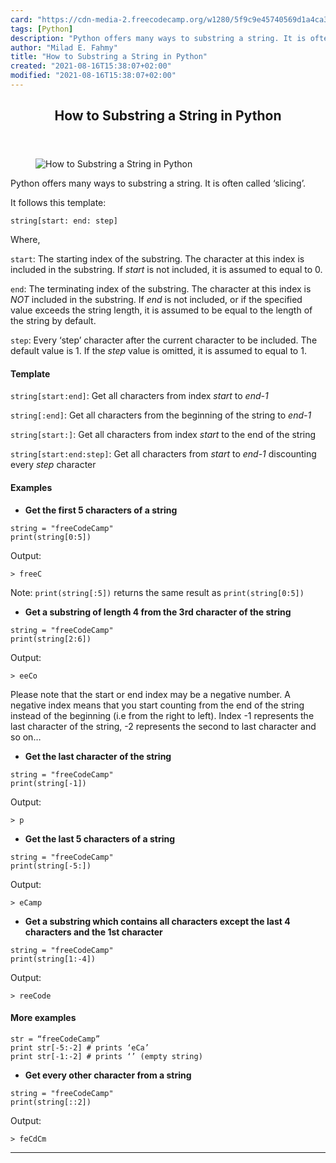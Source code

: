 ```yaml
---
card: "https://cdn-media-2.freecodecamp.org/w1280/5f9c9e45740569d1a4ca3c3e.jpg"
tags: [Python]
description: "Python offers many ways to substring a string. It is often ca"
author: "Milad E. Fahmy"
title: "How to Substring a String in Python"
created: "2021-08-16T15:38:07+02:00"
modified: "2021-08-16T15:38:07+02:00"
---
```

<div class="site-wrapper">
<main id="site-main" class="site-main outer">
<div class="inner">
<article class="post-full post tag-python ">
<header class="post-full-header">
<h1 class="post-full-title">How to Substring a String in Python</h1>
</header>
<figure class="post-full-image">
<picture>
<source media="(max-width: 700px)" sizes="1px" srcset="data:image/gif;base64,R0lGODlhAQABAIAAAAAAAP///yH5BAEAAAAALAAAAAABAAEAAAIBRAA7 1w">
<source media="(min-width: 701px)" sizes="(max-width: 800px) 400px,
(max-width: 1170px) 700px,
1400px" srcset="https://cdn-media-2.freecodecamp.org/w1280/5f9c9e45740569d1a4ca3c3e.jpg 300w,
https://cdn-media-2.freecodecamp.org/w1280/5f9c9e45740569d1a4ca3c3e.jpg 600w,
https://cdn-media-2.freecodecamp.org/w1280/5f9c9e45740569d1a4ca3c3e.jpg 1000w,
https://cdn-media-2.freecodecamp.org/w1280/5f9c9e45740569d1a4ca3c3e.jpg 2000w">
<img onerror="this.style.display='none'" src="https://cdn-media-2.freecodecamp.org/w1280/5f9c9e45740569d1a4ca3c3e.jpg" alt="How to Substring a String in Python">
</picture>
</figure>
<section class="post-full-content">
<div class="post-content medium-migrated-article">
<p>Python offers many ways to substring a string. It is often called ‘slicing’.</p><p>It follows this template:</p><pre><code class="language-python">string[start: end: step]</code></pre><p>Where,</p><p><code>start</code>: The starting index of the substring. The character at this index is included in the substring. If <em>start</em> is not included, it is assumed to equal to 0.</p><p><code>end</code>: The terminating index of the substring. The character at this index is <em>NOT</em> included in the substring. If <em>end</em> is not included, or if the specified value exceeds the string length, it is assumed to be equal to the length of the string by default.</p><p><code>step</code>: Every ‘step’ character after the current character to be included. The default value is 1. If the <em>step</em> value is omitted, it is assumed to equal to 1.</p><h4 id="template"><strong>Template</strong></h4><p><code>string[start:end]</code>: Get all characters from index <em>start</em> to <em>end-1</em></p><p><code>string[:end]</code>: Get all characters from the beginning of the string to <em>end-1</em></p><p><code>string[start:]</code>: Get all characters from index <em>start</em> to the end of the string</p><p><code>string[start:end:step]</code>: Get all characters from <em>start</em> to <em>end-1</em> discounting every <em>step</em> character</p><h4 id="examples"><strong>Examples</strong></h4><ul><li><strong><strong>Get the first 5 characters of a string</strong></strong></li></ul><pre><code class="language-python">string = "freeCodeCamp"
print(string[0:5])</code></pre><p>Output:</p><pre><code class="language-shell">&gt; freeC</code></pre><p>Note: <code>print(string[:5])</code> returns the same result as <code>print(string[0:5])</code></p><ul><li><strong><strong>Get a substring of length 4 from the 3rd character of the string</strong></strong></li></ul><pre><code class="language-python">string = "freeCodeCamp"
print(string[2:6])</code></pre><p>Output:</p><pre><code class="language-shell">&gt; eeCo</code></pre><p>Please note that the start or end index may be a negative number. A negative index means that you start counting from the end of the string instead of the beginning (i.e from the right to left). Index -1 represents the last character of the string, -2 represents the second to last character and so on…</p><ul><li><strong><strong>Get the last character of the string</strong></strong></li></ul><pre><code class="language-python">string = "freeCodeCamp"
print(string[-1])</code></pre><p>Output:</p><pre><code class="language-shell">&gt; p</code></pre><ul><li><strong><strong>Get the last 5 characters of a string</strong></strong></li></ul><pre><code class="language-python">string = "freeCodeCamp"
print(string[-5:])</code></pre><p>Output:</p><pre><code class="language-shell">&gt; eCamp</code></pre><ul><li><strong><strong>Get a substring which contains all characters except the last 4 characters and the 1st character</strong></strong></li></ul><pre><code class="language-python">string = "freeCodeCamp"
print(string[1:-4])</code></pre><p>Output:</p><pre><code class="language-shell">&gt; reeCode</code></pre><h4 id="more-examples"><strong>More examples</strong></h4><pre><code class="language-py">str = “freeCodeCamp”
print str[-5:-2] # prints ‘eCa’
print str[-1:-2] # prints ‘’ (empty string)</code></pre><ul><li><strong><strong>Get every other character from a string</strong></strong></li></ul><pre><code class="language-python">string = "freeCodeCamp"
print(string[::2])</code></pre><p>Output:</p><pre><code class="language-shell">&gt; feCdCm</code></pre>
</div>
<hr>
</section>
</article>
</div>
</main>
</div>
<!-- Google Tag Manager (noscript) -->
<!-- End Google Tag Manager (noscript) -->
